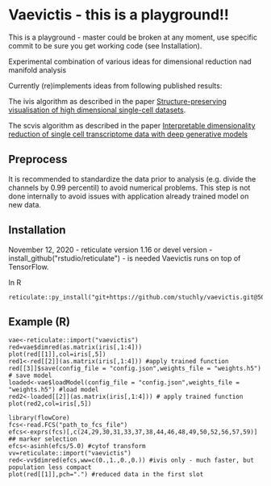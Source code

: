 # Vaevictis - this is a playground!!

This is a playground - master could be broken at any moment, use specific commit to be sure you get working code (see Installation).

Experimental combination of various ideas for dimensional reduction nad manifold analysis

Currently (re)implements ideas from following published results:

The ivis algorithm as described in the paper [Structure-preserving visualisation of high dimensional single-cell datasets](https://www.nature.com/articles/s41598-019-45301-0).


The scvis algorithm as described in the paper [Interpretable dimensionality reduction of single cell transcriptome data with deep generative models](https://www.nature.com/articles/s41467-018-04368-5)

## Preprocess
It is recommended to standardize the data prior to analysis (e.g. divide the channels by 0.99 percentil) to avoid numerical problems. This step is not done internally to avoid issues with application already trained model on new data.

## Installation
November 12, 2020 - reticulate version 1.16 or devel version - install_github("rstudio/reticulate") - is needed
Vaevictis runs on top of TensorFlow. 

In R 
```
reticulate::py_install("git+https://github.com/stuchly/vaevictis.git@50152ac30587a3b8f32ad67397526bcddf6a2f8e",pip=TRUE)
```

## Example (R)
```
vae<-reticulate::import("vaevictis")
red=vae$dimred(as.matrix(iris[,1:4]))
plot(red[[1]],col=iris[,5])
red1<-red[[2]](as.matrix(iris[,1:4])) #apply trained function
red[[3]]$save(config_file = "config.json",weights_file = "weights.h5") # save model
loaded<-vae$loadModel(config_file = "config.json",weights_file = "weights.h5") #load model
red2<-loaded[[2]](as.matrix(iris[,1:4])) # apply trained function
plot(red2,col=iris[,5])

library(flowCore)
fcs<-read.FCS("path_to_fcs_file")
efcs<-exprs(fcs)[,c(24,29,30,31,33,37,38,44,46,48,49,50,52,56,57,59)] ## marker selection
efcs<-asinh(efcs/5.0) #cytof transform
vv=reticulate::import("vaevictis")
red<-vv$dimred(efcs,ww=c(0.,1.,0.,0.)) #ivis only - much faster, but population less compact
plot(red[[1]],pch=".") #reduced data in the first slot
```
